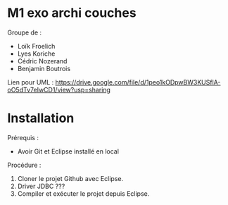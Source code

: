 # M1 exo archi couches

Groupe de :
- Loïk Froelich
- Lyes Koriche
- Cédric Nozerand
- Benjamin Boutrois

Lien pour UML : https://drive.google.com/file/d/1peo1kODpwBW3KUSflA-oO5dTv7eIwCD1/view?usp=sharing

# Installation

Prérequis :
- Avoir Git et Eclipse installé en local

Procédure :

1. Cloner le projet Github avec Eclipse.
2. Driver JDBC ???
3. Compiler et exécuter le projet depuis Eclipse.
